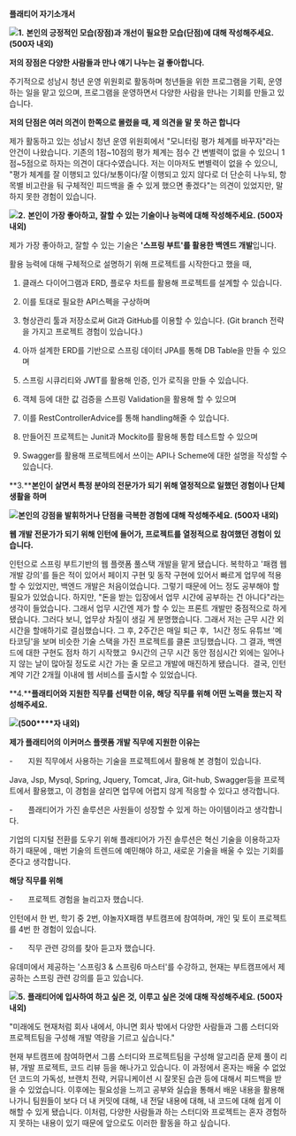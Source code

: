 **플래티어 자기소개서**

![](file:///C:/Users/wocjf/AppData/Local/Temp/msohtmlclip1/01/clip_image001.png)**1.** **본인의 긍정적인 모습(장점)과 개선이 필요한 모습(단점)에 대해 작성해주세요. (500자 내외)**

**저의 장점은 다양한 사람들과 만나 얘기 나누는 걸 좋아합니다.**

주기적으로 성남시 청년 운영 위원회로 활동하며 청년들을 위한 프로그램을 기획, 운영하는 일을 맡고 있으며, 프로그램을 운영하면서 다양한 사람을 만나는 기회를 만들고 있습니다.

**저의 단점은 여러 의견이 한쪽으로 몰렸을 때, 제 의견을 말 못 하곤 합니다**

제가 활동하고 있는 성남시 청년 운영 위원회에서 "모니터링 평가 체계를 바꾸자"라는 안건이 나왔습니다. 기존의 1점~10점의 평가 체계는 점수 간 변별력이 없을 수 있으니 1점~5점으로 하자는 의견이 대다수였습니다. 저는 이마저도 변별력이 없을 수 있으니, "평가 체계를 잘 이행되고 있다/보통이다/잘 이행되고 있지 않다로 더 단순히 나누되, 항목별 비고란을 둬 구체적인 피드백을 줄 수 있게 했으면 좋겠다"는 의견이 있었지만, 말하지 못한 경험이 있습니다.

![](file:///C:/Users/wocjf/AppData/Local/Temp/msohtmlclip1/01/clip_image002.png)**2.** **본인이 가장 좋아하고, 잘할 수 있는 기술이나 능력에 대해 작성해주세요. (500자 내외)**

제가 가장 좋아하고, 잘할 수 있는 기술은 **'스프링 부트'를 활용한 백엔드 개발**입니다.

활용 능력에 대해 구체적으로 설명하기 위해 프로젝트를 시작한다고 했을 때,
1. 클래스 다이어그램과 ERD, 플로우 차트를 활용해 프로젝트를 설계할 수 있습니다.

2. 이를 토대로 필요한 API스펙을 구상하며

3. 형상관리 툴과 저장소로써 Git과 GitHub를 이용할 수 있습니다. (Git branch 전략을 가지고 프로젝트 경험이 있습니다.) 
4. 아까 설계한 ERD를 기반으로 스프링 데이터 JPA를 통해 DB Table을 만들 수 있으며

5. 스프링 시큐리티와 JWT를 활용해 인증, 인가 로직을 만들 수 있습니다.

6. 객체 등에 대한 값 검증을 스프링 Validation을 활용해 할 수 있으며

7. 이를 RestControllerAdvice를 통해 handling해줄 수 있습니다.

8. 만들어진 프로젝트는 Junit과 Mockito를 활용해 통합 테스트할 수 있으며

9. Swagger를 활용해 프로젝트에서 쓰이는 API나 Scheme에 대한 설명을 작성할 수 있습니다.

**3.****본인이 살면서 특정 분야의 전문가가 되기 위해 열정적으로 일했던 경험이나 단체생활을 하며** 

![](file:///C:/Users/wocjf/AppData/Local/Temp/msohtmlclip1/01/clip_image001.png)**본인의 강점을 발휘하거나 단점을 극복한 경험에 대해 작성해주세요. (500자 내외)**

**웹 개발 전문가가 되기 위해 인턴에 들어가, 프로젝트를 열정적으로 참여했던 경험이 있습니다.**

인턴으로 스프링 부트기반의 웹 플랫폼 풀스택 개발을 맡게 됐습니다. 복학하고 '패캠 웹 개발 강의'를 들은 적이 있어서 페이지 구현 및 동작 구현에 있어서 빠르게 업무에 적용할 수 있었지만, 백엔드 개발은 처음이었습니다. 그렇기 때문에 어느 정도 공부해야 할 필요가 있었습니다. 하지만, "돈을 받는 입장에서 업무 시간에 공부하는 건 아니다"라는 생각이 들었습니다. 그래서 업무 시간엔 제가 할 수 있는 프론트 개발만 중점적으로 하게 됐습니다. 그러다 보니, 업무상 차질이 생길 게 분명했습니다. 그래서 저는 근무 시간 외 시간을 할애하기로 결심했습니다. 그 후, 2주간은 매일 퇴근 후,  1시간 정도 유튜브 '메타코딩'을 보며 비슷한 기술 스택을 가진 프로젝트를 클론 코딩했습니다. 그 결과, 백엔드에 대한 구현도 점차 하기 시작했고  9시간의 근무 시간 동안 점심시간 외에는 일어나지 않는 날이 많아질 정도로 시간 가는 줄 모르고 개발에 매진하게 됐습니다.  결국, 인턴 계약 기간 2개월 이내에 웹 서비스를 출시할 수 있었습니다.

**4.****플래티어와 지원한 직무를 선택한 이유, 해당 직무를 위해 어떤 노력을 했는지 작성해주세요.**

![](file:///C:/Users/wocjf/AppData/Local/Temp/msohtmlclip1/01/clip_image001.png)**(500****자 내외)**

**제가 플래티어의 이커머스 플랫폼 개발 직무에 지원한 이유는**

-       지원 직무에서 사용하는 기술을 프로젝트에서 활용해 본 경험이 있습니다.

Java, Jsp, Mysql, Spring, Jquery, Tomcat, Jira, Git-hub, Swagger등을 프로젝트에서 활용했고, 이 경험을 살리면 업무에 어렵지 않게 적응할 수 있다고 생각합니다.

-       플래티어가 가진 솔루션은 사원들이 성장할 수 있게 하는 아이템이라고 생각합니다.

기업의 디지털 전환를 도우기 위해 플래티어가 가진 솔루션은 혁신 기술을 이용하고자 하기 때문에 , 매번 기술의 트렌드에 예민해야 하고, 새로운 기술을 배울 수 있는 기회를 준다고 생각합니다.

**해당 직무를 위해**

-       프로젝트 경험을 늘리고자 했습니다.

인턴에서 한 번, 학기 중 2번, 야놀자X패캠 부트캠프에 참여하며, 개인 및 토이 프로젝트를 4번 한 경험이 있습니다.

-       직무 관련 강의를 찾아 듣고자 했습니다.

유데미에서 제공하는 '스프링3 & 스프링6 마스터'를 수강하고, 현재는 부트캠프에서 제공하는 스프링 관련 강의를 듣고 있습니다.

![](file:///C:/Users/wocjf/AppData/Local/Temp/msohtmlclip1/01/clip_image001.png)**5.** **플래티어에 입사하여 하고 싶은 것, 이루고 싶은 것에 대해 작성해주세요. (500자 내외)**

"미래에도 현재처럼 회사 내에서, 아니면 회사 밖에서 다양한 사람들과 그룹 스터디와 프로젝트팀을 구성해 개발 역량을 기르고 싶습니다."

현재 부트캠프에 참여하면서 그룹 스터디와 프로젝트팀을 구성해 알고리즘 문제 풀이 리뷰, 개발 프로젝트, 코드 리뷰 등을 해나가고 있습니다. 이 과정에서 혼자는 배울 수 없었던 코드의 가독성, 브랜치 전략, 커뮤니케이션 시 잘못된 습관 등에 대해서 피드백을 받을 수 있었습니다. 이후에는 필요성을 느끼고 공부와 실습을 통해서 배운 내용을 활용해 나가니 팀원들이 보다 더 내 커밋에 대해, 내 전달 내용에 대해, 내 코드에 대해 쉽게 이해할 수 있게 됐습니다. 이처럼, 다양한 사람들과 하는 스터디와 프로젝트는 혼자 경험하지 못하는 내용이 있기 때문에 앞으로도 이러한 활동을 하고 싶습니다.
